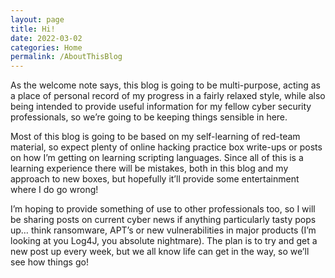 ```yaml
---
layout: page
title: Hi! 
date: 2022-03-02
categories: Home
permalink: /AboutThisBlog
---
```


As the welcome note says, this blog is going to be multi-purpose, acting as a place of personal record of my progress in a fairly relaxed style, while also being intended to provide useful information for my fellow cyber security professionals, so we’re going to be keeping things sensible in here.

Most of this blog is going to be based on my self-learning of red-team material, so expect plenty of online hacking practice box write-ups or posts on how I’m getting on learning scripting languages. Since all of this is a learning experience there will be mistakes, both in this blog and my approach to new boxes, but hopefully it’ll provide some entertainment where I do go wrong!

I’m hoping to provide something of use to other professionals too, so I will be sharing posts on current cyber news if anything particularly tasty pops up… think ransomware, APT’s or new vulnerabilities in major products (I’m looking at you Log4J, you absolute nightmare). The plan is to try and get a new post up every week, but we all know life can get in the way, so we’ll see how things go!
